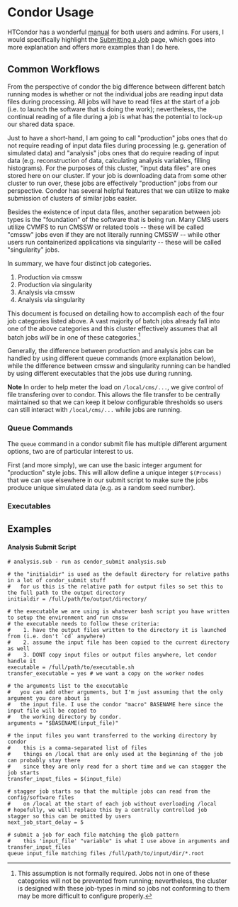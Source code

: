 # Condor Usage

HTCondor has a wonderful [manual](https://htcondor.readthedocs.io/en/latest/) for both users and admins.
For users, I would specifically highlight the 
[Submitting a Job](https://htcondor.readthedocs.io/en/latest/users-manual/submitting-a-job.html) page,
which goes into more explanation and offers more examples than I do here.

## Common Workflows

From the perspective of condor the big difference between different batch running modes
is whether or not the individual jobs are reading input data files during processing.
All jobs will have to read files at the start of a job (i.e. to launch the software
that is doing the work); nevertheless, the continual reading of a file during a job
is what has the potential to lock-up our shared data space.

Just to have a short-hand, I am going to call "production" jobs ones that do not
require reading of input data files during processing (e.g. generation of simulated
data) and "analysis" jobs ones that do require reading of input data (e.g. reconstruction
of data, calculating analysis variables, filling histograms). For the purposes of this
cluster, "input data files" are ones stored here on our cluster. If your job is downloading
data from some other cluster to run over, these jobs are effectively "production" jobs from
our perspective. Condor has several helpful features that we can utilize to make submission 
of clusters of similar jobs easier.

Besides the existence of input data files, another separation between job types is the
"foundation" of the software that is being run. Many CMS users utilize CVMFS to run CMSSW
or related tools -- these will be called "cmssw" jobs even if they are not literally running
CMSSW -- while other users run containerized applications via singularity -- these will be 
called "singularity" jobs.

In summary, we have four distinct job categories.
1. Production via cmssw
2. Production via singularity
3. Analysis via cmssw
4. Analysis via singularity

This document is focused on detailing how to accomplish each of the four job categories listed
above. A vast majority of batch jobs already fall into one of the above categories and this
cluster effectively assumes that all batch jobs _will_ be in one of these categories.[^1]

Generally, the difference between production and analysis jobs can be handled by using
different queue commands (more explanation below), while the difference between cmssw
and singularity running can be handled by using different executables that the
jobs use during running.

**Note** In order to help meter the load on `/local/cms/...`, we give control of file transfering
over to condor. This allows the file transfer to be centrally maintained so that we can keep
it below configurable thresholds so users can still interact with `/local/cms/...` while jobs
are running.

[^1]: This assumption is not formally required. Jobs not in one of these categories will not
be prevented from running; nevertheless, the cluster is designed with these job-types in mind
so jobs not conforming to them may be more difficult to configure properly.

### Queue Commands
The `queue` command in a condor submit file has multiple different argument options, two are
of particular interest to us.

First (and more simply), we can use the basic integer argument for "production" style jobs.
This will allow define a unique integer `$(Process)` that we can use elsewhere in our submit
script to make sure the jobs produce unique simulated data (e.g. as a random seed number).


### Executables

## Examples

#### Analysis Submit Script
```
# analysis.sub - run as condor_submit analysis.sub

# the "initialdir" is used as the default directory for relative paths in a lot of condor_submit stuff
#   for us this is the relative path for output files so set this to the full path to the output directory
initialdir = /full/path/to/output/directory/

# the executable we are using is whatever bash script you have written to setup the environment and run cmssw
# the executable needs to follow these criteria:
#    1. have the output files written to the directory it is launched from (i.e. don't `cd` anywhere)
#    2. assume the input file has been copied to the current directory as well
#    3. DONT copy input files or output files anywhere, let condor handle it
executable = /full/path/to/executable.sh
transfer_executable = yes # we want a copy on the worker nodes

# the arguments list to the executable
#   you can add other arguments, but I'm just assuming that the only argument you care about is
#   the input file. I use the condor "macro" BASENAME here since the input file will be copied to
#   the working directory by condor.
arguments = "$BASENAME(input_file)"

# the input files you want transferred to the working directory by condor
#    this is a comma-separated list of files
#    things on /local that are only used at the beginning of the job can probably stay there
#    since they are only read for a short time and we can stagger the job starts
transfer_input_files = $(input_file)

# stagger job starts so that the multiple jobs can read from the config/software files
#    on /local at the start of each job without overloading /local
# hopefully, we will replace this by a centrally controlled job stagger so this can be omitted by users
next_job_start_delay = 5

# submit a job for each file matching the glob pattern
#    this 'input_file' "variable" is what I use above in arguments and transfer_input_files
queue input_file matching files /full/path/to/input/dir/*.root
```
